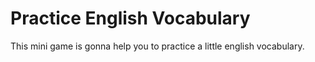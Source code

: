 # Practice English Vocabulary
This mini game is gonna help you to practice a little english vocabulary.